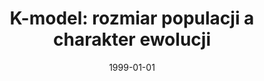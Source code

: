 ---
# Documentation: https://wowchemy.com/docs/managing-content/

title: 'K-model: rozmiar populacji a charakter ewolucji'
subtitle: ''
summary: ''
authors:
- kwasnicka
tags: []
categories: []
date: '1999-01-01'
lastmod: 2022-10-07T04:59:38Z
featured: false
draft: false

# Featured image
# To use, add an image named `featured.jpg/png` to your page's folder.
# Focal points: Smart, Center, TopLeft, Top, TopRight, Left, Right, BottomLeft, Bottom, BottomRight.
image:
  caption: ''
  focal_point: ''
  preview_only: false

# Projects (optional).
#   Associate this post with one or more of your projects.
#   Simply enter your project's folder or file name without extension.
#   E.g. `projects = ["internal-project"]` references `content/project/deep-learning/index.md`.
#   Otherwise, set `projects = []`.
projects: []
publishDate: '2022-10-07T04:59:37.434200Z'
publication_types:
- '1'
abstract: ''
publication: '*Algorytmy ewolucyjne i optymalizacja globalna. Materiały III krajowej
  konferencji, Potok Złoty, 25-28 maja 1999.*'
---